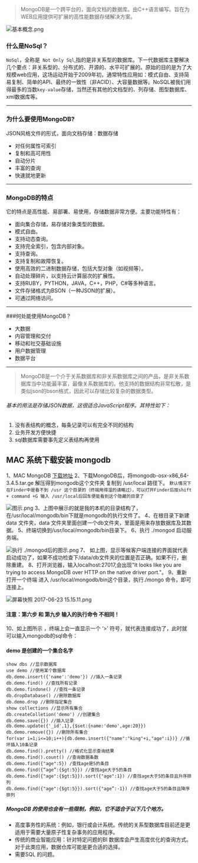 >MongoDB是一个跨平台的，面向文档的数据库。由C++语言编写。旨在为WEB应用提供可扩展的高性能数据存储解决方案。

![基本概念.png](http://upload-images.jianshu.io/upload_images/3229842-087655fc2b532f99.png?imageMogr2/auto-orient/strip%7CimageView2/2/w/1240)
### 什么是NoSql？
``NoSql``，全称是`` Not Only Sql``,指的是非关系型的数据库。下一代数据库主要解决几个要点：非关系型的、分布式的、开源的、水平可扩展的。原始的目的是为了大规模web应用，这场运动开始于2009年初，通常特性应用如：模式自由、支持简易复制、简单的API、最终的一致性（非ACID）、大容量数据等。NoSQL被我们用得最多的当数``key-value``存储，当然还有其他的文档型的、列存储、图型数据库、xml数据库等。
****

### 为什么要使用MongoDB?
JSON风格文件的形式，面向文档存储：数据存储
* 对任何属性可索引
* 复制和高可用性
* 自动分片
* 丰富的查询
* 快速就地更新

****
### MongoDB的特点
它的特点是高性能、易部署、易使用，存储数据非常方便。主要功能特性有：
* 面向集合存储，易存储对象类型的数据。
* 模式自由。
* 支持动态查询。
* 支持完全索引，包含内部对象。
* 支持查询。
* 支持复制和故障恢复。
* 使用高效的二进制数据存储，包括大型对象（如视频等）。
* 自动处理碎片，以支持云计算层次的扩展性。
* 支持RUBY，PYTHON，JAVA，C++，PHP，C#等多种语言。
* 文件存储格式为BSON（一种JSON的扩展）。
* 可通过网络访问。
****
###何处能使用MongoDB？
* 大数据
* 内容管理和交付
* 移动和社交基础设施
* 用户数据管理
* 数据平台
****
>MongoDB是一个介于关系数据库和非关系数据库之间的产品，是非关系数据库当中功能最丰富，最像关系数据库的。他支持的数据结构非常松散，是类似json的bson格式，因此可以存储比较复杂的数据类型。

###### 基本的用法是存储JSON数据，这很适合JavaScript程序。其特性如下：
   1. 没有表结构的概念，每条记录可以有完全不同的结构
   2. 业务开发方便快捷
   3. sql数据库需要事先定义表结构再使用




## MAC 系统下载安装 mongodb
   1、MAC MongoDB [下载地址](https://www.mongodb.com/download-center?jmp=nav#community)
   2、下载MongoDB后，将mongodb-osx-x86_64-3.4.5.tar.ge 解压得到mongodb这个文件夹 复制到 /usr/local 路径下。
``默认情况下在Finder中是看不到 /usr 这个目录的（终端用得溜的请略过），可以打开Finder后按shift + command +G 输入 /usr/local后回车便能看到这个隐藏的目录了``

![图示.png](http://upload-images.jianshu.io/upload_images/3229842-be8e3419e957ecf9.png?imageMogr2/auto-orient/strip%7CimageView2/2/w/1240)
3、上图中展示的就是我的本机的目录结构了，在/usr/local/mongodb/bin下就是mongodb的执行文件了。
4、在根目录下新建 data 文件夹，data 文件夹里面创建一个db文件夹，里面是用来存放数据库及其数据。
5、终端切换到/usr/local/mongodb/bin目录下。
6、执行 ./mongod 启动服务端。

![执行 ./mongod后的图示.png](http://upload-images.jianshu.io/upload_images/3229842-aad43baa63a2cd97.png?imageMogr2/auto-orient/strip%7CimageView2/2/w/1240)
7、 如上图，显示等候客户端连接的界面就代表启动成功了，如果不成功检查下/data/db文件夹的位置是否正确。如果不行，删除重建。
8、打开浏览器，输入localhost:27017,会出现"It looks like you are trying to access MongoDB over HTTP on the native driver port."。
9、重新打开一个终端 进入 /usr/local/mongodb/bin这个目录，执行./mongo 命令，即可连接上。

![屏幕快照 2017-06-23 15.15.11.png](http://upload-images.jianshu.io/upload_images/3229842-23b7361115d30b44.png?imageMogr2/auto-orient/strip%7CimageView2/2/w/1240)
#### 注意：第六步 和 第九步  输入的执行命令  不相同！
10、如上图所示 ，终端上会一直显示一个 ‘>’ 符号，就代表连接成功了，此时就可以输入mongodb的sql命令：
#### demo 是创建的一个集合名字
```
show dbs //显示数据库
use demo //使用某个数据库
db.demo.insert({'name':'demo'}) //插入一条记录
db.demo.find() //查找所有记录
db.demo.findone() //查找一条记录
db.dropDatabase() //删除数据库
db.demo.drop //删除指定集合
show collections //显示所有集合
db.createColletion('demo') //创建集合
db.demo.save({}) //插入记录
db.demo.update({'_id',1},{$set:{name:'demo',age:20}})
db.demo.remove({}) //删除所有集合
for(var i=1;i<=10;i++){db.demo.insert({"name":"king"+i,"age":i})} //循环插入10条记录
db.demo.find().pretty() //格式化显示查询结果
db.demo.find().count() //查询数据条数
db.demo.find({"age":5}) /查找age是5的条目
db.demo.find({“age”:{$gt:5}}) //查找age大于5的条目
db.demo.find({"age":{$gt:5}}).sort({"age":1}) //查找age大于5的条目且升序排列
db.demo.find({"age":{$gt:5}}).sort({"age”:-1}) //查找age大于5的条目且降序排列
```

##### MongoDB 的使用也会有一些限制，例如，它不适合于以下几个地方。
* 高度事务性的系统：例如，银行或会计系统。传统的关系型数据库目前还是更适用于需要大量原子性复杂事务的应用程序。
*  传统的商业智能应用：针对特定问题的BI 数据库会产生高度优化的查询方式。对于此类应用，数据仓库可能是更合适的选择。
*  需要SQL 的问题。
